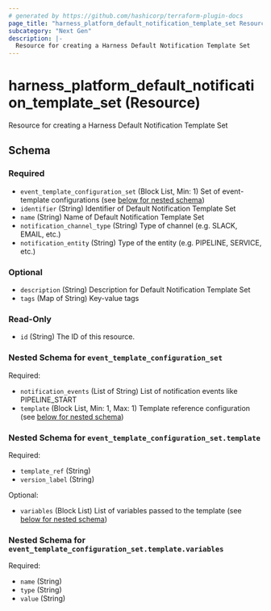 ```yaml
---
# generated by https://github.com/hashicorp/terraform-plugin-docs
page_title: "harness_platform_default_notification_template_set Resource - terraform-provider-harness"
subcategory: "Next Gen"
description: |-
  Resource for creating a Harness Default Notification Template Set
---
```


# harness_platform_default_notification_template_set (Resource)

Resource for creating a Harness Default Notification Template Set



<!-- schema generated by tfplugindocs -->
## Schema

### Required

- `event_template_configuration_set` (Block List, Min: 1) Set of event-template configurations (see [below for nested schema](#nestedblock--event_template_configuration_set))
- `identifier` (String) Identifier of Default Notification Template Set
- `name` (String) Name of Default Notification Template Set
- `notification_channel_type` (String) Type of channel (e.g. SLACK, EMAIL, etc.)
- `notification_entity` (String) Type of the entity (e.g. PIPELINE, SERVICE, etc.)

### Optional

- `description` (String) Description for Default Notification Template Set
- `tags` (Map of String) Key-value tags

### Read-Only

- `id` (String) The ID of this resource.

<a id="nestedblock--event_template_configuration_set"></a>
### Nested Schema for `event_template_configuration_set`

Required:

- `notification_events` (List of String) List of notification events like PIPELINE_START
- `template` (Block List, Min: 1, Max: 1) Template reference configuration (see [below for nested schema](#nestedblock--event_template_configuration_set--template))

<a id="nestedblock--event_template_configuration_set--template"></a>
### Nested Schema for `event_template_configuration_set.template`

Required:

- `template_ref` (String)
- `version_label` (String)

Optional:

- `variables` (Block List) List of variables passed to the template (see [below for nested schema](#nestedblock--event_template_configuration_set--template--variables))

<a id="nestedblock--event_template_configuration_set--template--variables"></a>
### Nested Schema for `event_template_configuration_set.template.variables`

Required:

- `name` (String)
- `type` (String)
- `value` (String)
